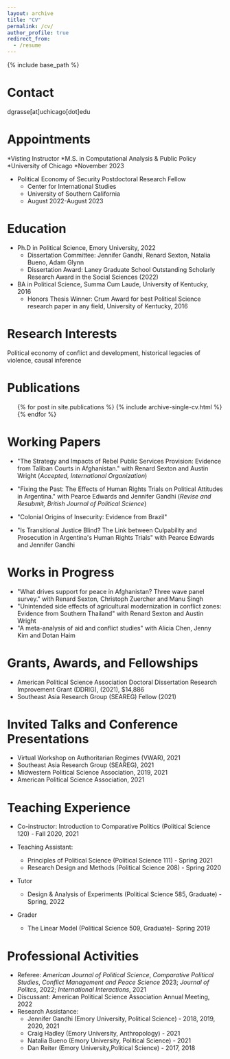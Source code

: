 ```yaml
---
layout: archive
title: "CV"
permalink: /cv/
author_profile: true
redirect_from:
  - /resume
---
```


{% include base_path %}

Contact 
========
dgrasse[at]uchicago[dot]edu

Appointments
======
*Visting Instructor 
  *M.S. in Computational Analysis & Public Policy
  *University of Chicago 
  *November 2023
  
* Political Economy of Security Postdoctoral Research Fellow
  * Center for International Studies
  * University of Southern California 
  * August 2022-August 2023

Education
======
* Ph.D in Political Science, Emory University, 2022 
  * Dissertation Committee: Jennifer Gandhi, Renard Sexton, Natalia Bueno, Adam Glynn 
  * Dissertation Award: Laney Graduate School Outstanding Scholarly Research Award in the Social Sciences (2022)
* BA in Political Science, Summa Cum Laude, University of Kentucky, 2016
  * Honors Thesis Winner: Crum Award for best Political Science research paper in any field, University of Kentucky, 2016


Research Interests 
======
Political economy of conflict and development, historical legacies of violence, causal inference 


Publications
======
  <ul>{% for post in site.publications %}
    {% include archive-single-cv.html %}
  {% endfor %}</ul>
  
Working Papers
======

* "The Strategy and Impacts of Rebel Public Services Provision: Evidence from Taliban Courts in Afghanistan." with Renard Sexton and Austin Wright (_Accepted, International Organization_) 

* "Fixing the Past: The Effects of Human Rights Trials on Political Attitudes in Argentina." with Pearce Edwards and Jennifer Gandhi (_Revise and Resubmit, British Journal of Political Science_)

* "Colonial Origins of Insecurity: Evidence from Brazil"

* "Is Transitional Justice Blind? The Link between Culpability and Prosecution in Argentina's Human Rights Trials" with Pearce Edwards and Jennifer Gandhi 

Works in Progress 
======

* "What drives support for peace in Afghanistan? Three wave panel survey." with Renard Sexton, Christoph Zuercher and Manu Singh
* "Unintended side effects of agricultural modernization in conflict zones: Evidence from  Southern Thailand" with Renard Sexton and Austin Wright
* "A meta-analysis of aid and conflict studies" with Alicia Chen, Jenny Kim and Dotan Haim


Grants, Awards, and Fellowships
=====

* American Political Science Association Doctoral Dissertation Research Improvement Grant (DDRIG), (2021), $14,886  
* Southeast Asia Research Group (SEAREG) Fellow (2021)

Invited Talks and Conference Presentations
=====  
* Virtual Workshop on Authoritarian Regimes (VWAR), 2021 
* Southeast Asia Research Group (SEAREG), 2021 
* Midwestern Political Science Association, 2019, 2021 
* American Political Science Association, 2021 

Teaching Experience
=====

* Co-instructor: Introduction to Comparative Politics (Political Science 120) - Fall 2020, 2021 

* Teaching Assistant: 
  * Principles of Political Science (Political Science 111) -
Spring 2021 
  * Research Design and Methods (Political Science 208) - Spring 2020

* Tutor
  * Design & Analysis of Experiments (Political Science 585, Graduate) - Spring, 2022

* Grader
  * The Linear Model (Political Science 509, Graduate)- Spring 2019 


Professional Activities
====
* Referee: _American Journal of Political Science_, _Comparative Political Studies_, _Conflict Management and Peace
Science_ 2023;  _Journal of Politcs_, 2022; _International Interactions_, 2021
* Discussant: American Political Science Association Annual Meeting, 2022 
* Research Assistance: 
  * Jennifer Gandhi (Emory University, Political Science) - 2018, 2019, 2020, 2021
  * Craig Hadley (Emory University, Anthropology) - 2021 
  * Natalia Bueno (Emory University, Political Science) - 2021 
  * Dan Reiter (Emory University,Political Science) - 2017, 2018 
  
